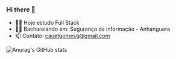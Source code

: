 ### Hi there 👋

- 🧑‍💻 Hoje estudo Full Stack
- 👨‍🎓 Bacharelando em: Segurança da informação - Anhanguera
- 📫 Contato: cauetgomesg@gmail.com

![Anurag's GitHub stats](https://github-readme-stats.vercel.app/api?username=cauetmg&show_icons=true&theme=synthwave)
